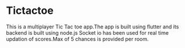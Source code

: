 # Tictactoe
This is a multiplayer Tic Tac toe app.The app is built using flutter and its backend is built using node.js Socket io has been used for real time updation of scores.Max of 5 chances is provided per room.
